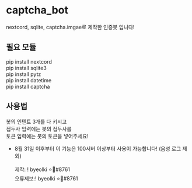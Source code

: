 # captcha_bot
nextcord, sqlite, captcha.imgae로 제작한 인증봇 입니다!

## 필요 모듈
pip install nextcord<br>
pip install sqlite3<br>
pip install pytz<br>
pip install datetime<br>
pip install captcha

## 사용법
봇의 인텐트 3개를 다 키시고<br>
접두사 입력에는 봇의 접두사를<br>
토큰 입력에는 봇의 토큰을 넣어주세요!

* 8월 31일 이후부터 이 기능은 100서버 이상부터 사용이 가능합니다! (음성 로그 제외)<br><br>
제작: ! byeolki ⭐🔑#8761<br>
오류제보:! byeolki ⭐🔑#8761
